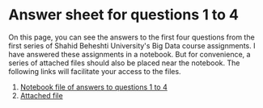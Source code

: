 # Answer sheet for questions 1 to 4

On this page, you can see the answers to the first four questions from the first series of Shahid Beheshti University's Big Data course assignments. I have answered these assignments in a notebook. But for convenience, a series of attached files should also be placed near the notebook. The following links will facilitate your access to the files.

  1. [Notebook file of answers to questions 1 to 4](https://github.com/arashsajjadi/Bigdata/blob/main/Shahid%20Beheshti%20University%20course/Assignments/First%20series/Question1_4/BigDataFirstAssignments.ipynb)
  2. [Attached file](https://github.com/arashsajjadi/Bigdata/blob/main/Shahid%20Beheshti%20University%20course/Assignments/First%20series/Question1_4/Additional%20files.zip)
